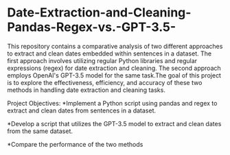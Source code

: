 # Date-Extraction-and-Cleaning-Pandas-Regex-vs.-GPT-3.5-
This repository contains a comparative analysis of two different approaches to extract and clean dates embedded within sentences in a dataset. The first approach involves utilizing regular Python libraries and regular expressions (regex) for date extraction and cleaning. The second approach employs OpenAI's GPT-3.5 model for the same task.The goal of this project is to explore the effectiveness, efficiency, and accuracy of these two methods in handling date extraction and cleaning tasks.

Project Objectives:
*Implement a Python script using pandas and regex to extract and clean dates from sentences in a dataset.

*Develop a script that utilizes the GPT-3.5 model to extract and clean dates from the same dataset.

*Compare the performance of the two methods 
